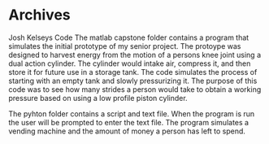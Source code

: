 # Archives
Josh Kelseys Code
The matlab capstone folder contains a program that simulates the initial prototype of my senior project.
The protoype was designed to harvest energy from the motion of a persons knee joint using a dual action cylinder.
The cylinder would intake air, compress it, and then store it for future use in a storage tank.
The code simulates the process of starting with an empty tank and slowly pressurizing it. 
The purpose of this code was to see how many strides a person would take to obtain a working 
pressure based on using a low profile piston cylinder.


The pyhton folder contains a script and text file. When the program is run the user will be prompted to enter the text file.
The program simulates a vending machine and the amount of money a person has left to spend.
